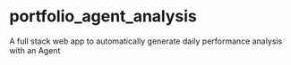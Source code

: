 # portfolio_agent_analysis
A full stack web app to automatically generate daily performance analysis with an Agent
